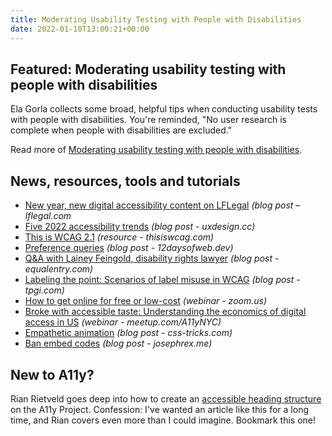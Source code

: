 ```yaml
---
title: Moderating Usability Testing with People with Disabilities
date: 2022-01-10T13:00:21+00:00
---
```


## Featured: Moderating usability testing with people with disabilities

Ela Gorla collects some broad, helpful tips when conducting usability tests with people with disabilities. You're reminded, "No user research is complete when people with disabilities are excluded."

Read more of [Moderating usability testing with people with disabilities](https://tetralogical.com/blog/2022/01/04/moderating-usability-testing-sessions-with-people-with-disabilities/).

## News, resources, tools and tutorials

- [New year, new digital accessibility content on LFLegal](https://www.lflegal.com/2022/01/new-year-updates/) *(blog post – lflegal.com*
- [Five 2022 accessibility trends](https://uxdesign.cc/five-2022-accessibility-trends-9b0fe09adef2) _(blog post - uxdesign.cc)_
- [This is WCAG 2.1](https://thisiswcag.com/) *(resource - thisiswcag.com)*
- [Preference queries](https://12daysofweb.dev/2021/preference-queries/) *(blog post - 12daysofweb.dev)*
- [Q&A with Lainey Feingold, disability rights lawyer](https://equalentry.com/accessibility-activist-lainey-feingold/) *(blog post - equalentry.com)*
- [Labeling the point: Scenarios of label misuse in WCAG](https://www.tpgi.com/labeling-the-point-scenarios-of-label-misuse-in-wcag/) *(blog post - tpgi.com)*
- [How to get online for free or low-cost](https://us02web.zoom.us/webinar/register/7716414824112/WN_4oQv5ifiRRCUymtkMNREoQ) *(webinar - zoom.us)*
- [Broke with accessible taste: Understanding the economics of digital access in US](https://www.meetup.com/A11yNYC/events/282246008/) *(webinar - meetup.com/A11yNYC)*
- [Empathetic animation](https://css-tricks.com/empathetic-animation/) *(blog post - css-tricks.com)*
- [Ban embed codes](https://www.josephrex.me/ban-embed-codes/) *(blog post - josephrex.me)*

## New to A11y?

Rian Rietveld goes deep into how to create an [accessible heading structure](https://www.a11yproject.com/posts/how-to-accessible-heading-structure/) on the A11y Project. Confession: I've wanted an article like this for a long time, and Rian covers even more than I could imagine. Bookmark this one!
